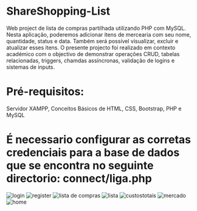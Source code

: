 # ShareShopping-List
Web project de lista de compras partilhada utilizando PHP com MySQL. 
Nesta aplicação, poderemos adicionar itens de mercearia com seu nome, quantidade, status e data. Também será possível visualizar, excluir e atualizar esses itens. O presente projecto foi realizado em contexto académico com o objectivo de demonstrar operações CRUD, tabelas relacionadas, triggers, chamdas assíncronas, validação de logins e sistemas de inputs.

# Pré-requisitos: 
  Servidor XAMPP, Conceitos Básicos de HTML, CSS, Bootstrap, PHP e MySQL

# É necessario configurar as corretas credenciais para a base de dados que se encontra no seguinte directorio: connect/liga.php 

![login](https://github.com/LucasDias09/ShareShopping-List/assets/86629761/9f5e6494-788c-415d-b858-a05e3dc53a46)
![register](https://github.com/LucasDias09/ShareShopping-List/assets/86629761/6afdaeac-fe67-4f2d-a404-34d1a4ff246a)
![lista de compras](https://github.com/LucasDias09/ShareShopping-List/assets/86629761/856b12bc-1208-47ef-b57e-7ce0fb1f0479)
![lista](https://github.com/LucasDias09/ShareShopping-List/assets/86629761/9856defb-3070-492d-a25a-92934cf705f1)
![custostotais](https://github.com/LucasDias09/ShareShopping-List/assets/86629761/b5d062f6-b527-484e-bfb7-beecbc0b5d9b)
![mercado](https://github.com/LucasDias09/ShareShopping-List/assets/86629761/a2325b84-d3a6-4086-bd7d-1d6f1f93810e)
![home](https://github.com/LucasDias09/ShareShopping-List/assets/86629761/2b7c0ac1-a754-4c06-9d28-39254f0cc5f4)

